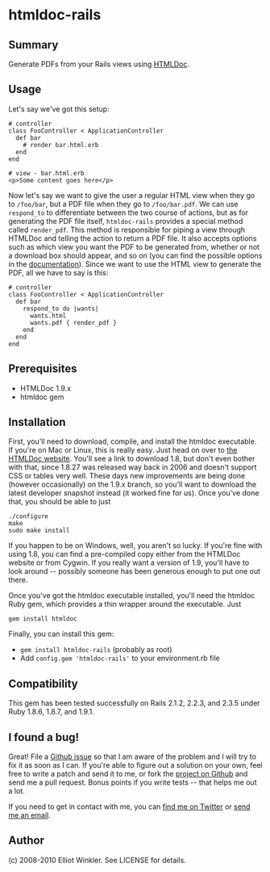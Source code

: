 # htmldoc-rails

## Summary

Generate PDFs from your Rails views using [HTMLDoc](http://www.htmldoc.org).

## Usage

Let's say we've got this setup:

    # controller
    class FooController < ApplicationController
      def bar
        # render bar.html.erb
      end
    end
    
    # view - bar.html.erb
    <p>Some content goes here</p>
    
Now let's say we want to give the user a regular HTML view when they go to `/foo/bar`, but a PDF file when they go to `/foo/bar.pdf`. We can use `respond_to` to differentiate between the two course of actions, but as for generating the PDF file itself, `htmldoc-rails` provides a special method called `render_pdf`. This method is responsible for piping a view through HTMLDoc and telling the action to return a PDF file. It also accepts options such as which view you want the PDF to be generated from, whether or not a download box should appear, and so on (you can find the possible options in the [documentation](http://mcmire.github.com/htmldoc-rails/HtmldocRails/Controller.html#render_pdf-instance_method)). Since we want to use the HTML view to generate the PDF, all we have to say is this:

    # controller
    class FooController < ApplicationController
      def bar
        respond_to do |wants|
          wants.html
          wants.pdf { render_pdf }
        end
      end
    end

## Prerequisites

* HTMLDoc 1.9.x
* htmldoc gem

## Installation

First, you'll need to download, compile, and install the htmldoc executable. If you're on Mac or Linux, this is really easy. Just head on over to [the HTMLDoc website](http://www.htmldoc.org/software.php). You'll see a link to download 1.8, but don't even bother with that, since 1.8.27 was released way back in 2006 and doesn't support CSS or tables very well. These days new improvements are being done (however occasionally) on the 1.9.x branch, so you'll want to download the latest developer snapshot instead (it worked fine for us). Once you've done that, you should be able to just

    ./configure
    make
    sudo make install

If you happen to be on Windows, well, you aren't so lucky. If you're fine with using 1.8, you can find a pre-compiled copy either from the HTMLDoc website or from Cygwin. If you really want a version of 1.9, you'll have to look around -- possibly someone has been generous enough to put one out there.

Once you've got the htmldoc executable installed, you'll need the htmldoc Ruby gem, which provides a thin wrapper around the executable. Just

    gem install htmldoc

Finally, you can install this gem:

* `gem install htmldoc-rails` (probably as root)
* Add `config.gem 'htmldoc-rails'` to your environment.rb file

## Compatibility

This gem has been tested successfully on Rails 2.1.2, 2.2.3, and 2.3.5 under Ruby 1.8.6, 1.8.7, and 1.9.1.

## I found a bug!

Great! File a [Github issue](http://github.com/mcmire/htmldoc-rails/issues) so that I am aware of the problem and I will try to fix it as soon as I can. If you're able to figure out a solution on your own, feel free to write a patch and send it to me, or fork the [project on Github](http://github.com/mcmire/htmldoc-rails) and send me a pull request. Bonus points if you write tests -- that helps me out a lot.

If you need to get in contact with me, you can [find me on Twitter](http://twitter.com/mcmire) or [send me an email](mailto:elliot.winkler@gmail.com).

## Author

(c) 2008-2010 Elliot Winkler. See LICENSE for details.